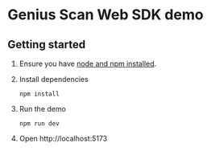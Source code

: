 # Genius Scan Web SDK demo

## Getting started

1. Ensure you have [node and npm installed](https://docs.npmjs.com/downloading-and-installing-node-js-and-npm).

2. Install dependencies

   ```
   npm install
   ```

3. Run the demo

   ```
   npm run dev
   ```

4. Open http://localhost:5173
